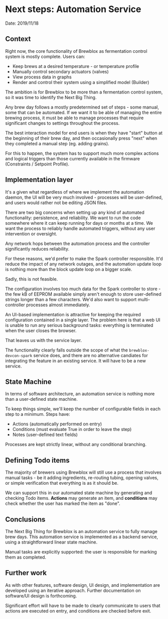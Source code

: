 # Next steps: Automation Service

Date: 2019/11/18

## Context

Right now, the core functionality of Brewblox as fermentation control system is mostly complete. Users can:
- Keep brews at a desired temperature - or temperature profile
- Manually control secondary actuators (valves)
- View process data in graphs
- Render and control their system using a simplified model (Builder)

The ambition is for Brewblox to be more than a fermentation control system, so it was time to identify the Next Big Thing.

Any brew day follows a mostly predetermined set of steps - some manual, some that can be automated. If we want it to be able of managing the entire brewing process, it must be able to manage processes that require significant changes to settings throughout the process.

The best interaction model for end users is when they have "start" button at the beginning of their brew day, and then occasionally press "next" when they completed a manual step (eg. adding grains).

For this to happen, the system has to support much more complex actions and logical triggers than those currently available in the firmware (Constraints / Setpoint Profile).

## Implementation layer

It's a given what regardless of where we implement the automation daemon, the UI will be very much involved - processes will be user-defined, and users would rather not be editing JSON files.

There are two big concerns when setting up any kind of automated functionality: persistence, and reliability. We want to run the code somewhere where it can keep running for days or months at a time. We want the process to reliably handle automated triggers, without any user intervention or oversight.

Any network hops between the automation process and the controller significantly reduces reliability.

For these reasons, we'd prefer to make the Spark controller responsible. It'd reduce the impact of any network outages, and the automation update loop is nothing more than the block update loop on a bigger scale.

Sadly, this is not feasible.

The configuration involves too much data for the Spark controller to store - the few kB of EEPROM available simply aren't enough to store user-defined strings longer than a few characters. We'd also want to support multi-controller processes almost immediately.

An UI-based implementation is attractive for keeping the required configuration contained in a single layer. The problem here is that a web UI is unable to run any serious background tasks: everything is terminated when the user closes the browser.

That leaves us with the service layer.

The functionality clearly falls outside the scope of what the `brewblox-devcon-spark` service does, and there are no alternative candiates for integrating the feature in an existing service. It will have to be a new service.

## State Machine

In terms of software architecture, an automation service is nothing more than a user-defined state machine.

To keep things simple, we'll keep the number of configurable fields in each step to a minimum. Steps have:
- Actions (automatically performed on entry)
- Conditions (must evaluate True in order to leave the step)
- Notes (user-defined text fields)

Processes are kept strictly linear, without any conditional branching.

## Defining Todo items

The majority of brewers using Brewblox will still use a process that involves manual tasks - be it adding ingredients, re-routing tubing, opening valves, or simple verification that everything is as it should be.

We can support this in our automated state machine by generating and checking Todo items. **Actions** may generate an item, and **conditions** may check whether the user has marked the item as "done".

## Conclusions

The Next Big Thing for Brewblox is an automation service to fully manage brew days.
This automation service is implemented as a backend service, using a straightforward linear state machine.

Manual tasks are explicitly supported: the user is responsible for marking them as completed.

## Further work

As with other features, software design, UI design, and implementation are developed using an iterative approach. Further documentation on software/UI design is forthcoming.

Significant effort will have to be made to clearly communicate to users that actions are executed on entry, and conditions are checked before exit.
